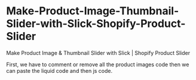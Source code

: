 # Make-Product-Image-Thumbnail-Slider-with-Slick-Shopify-Product-Slider
Make Product Image &amp; Thumbnail Slider with Slick | Shopify Product Slider


First, we have to comment or remove all the product images code then we can paste the liquid code and then js code.
